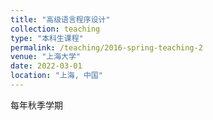 ```yaml
---
title: "高级语言程序设计"
collection: teaching
type: "本科生课程"
permalink: /teaching/2016-spring-teaching-2
venue: "上海大学"
date: 2022-03-01
location: "上海, 中国"
---
```

每年秋季学期
